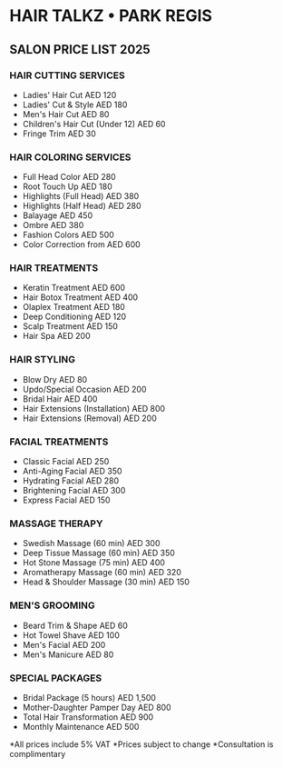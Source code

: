 # HAIR TALKZ • PARK REGIS
## SALON PRICE LIST 2025

### HAIR CUTTING SERVICES
- Ladies' Hair Cut                    AED 120
- Ladies' Cut & Style                 AED 180
- Men's Hair Cut                      AED 80
- Children's Hair Cut (Under 12)      AED 60
- Fringe Trim                         AED 30

### HAIR COLORING SERVICES
- Full Head Color                     AED 280
- Root Touch Up                       AED 180
- Highlights (Full Head)              AED 380
- Highlights (Half Head)              AED 280
- Balayage                           AED 450
- Ombre                              AED 380
- Fashion Colors                      AED 500
- Color Correction                    from AED 600

### HAIR TREATMENTS
- Keratin Treatment                   AED 600
- Hair Botox Treatment                AED 400
- Olaplex Treatment                   AED 180
- Deep Conditioning                   AED 120
- Scalp Treatment                     AED 150
- Hair Spa                           AED 200

### HAIR STYLING
- Blow Dry                           AED 80
- Updo/Special Occasion              AED 200
- Bridal Hair                        AED 400
- Hair Extensions (Installation)      AED 800
- Hair Extensions (Removal)          AED 200

### FACIAL TREATMENTS
- Classic Facial                      AED 250
- Anti-Aging Facial                   AED 350
- Hydrating Facial                    AED 280
- Brightening Facial                  AED 300
- Express Facial                      AED 150

### MASSAGE THERAPY
- Swedish Massage (60 min)            AED 300
- Deep Tissue Massage (60 min)        AED 350
- Hot Stone Massage (75 min)          AED 400
- Aromatherapy Massage (60 min)       AED 320
- Head & Shoulder Massage (30 min)    AED 150

### MEN'S GROOMING
- Beard Trim & Shape                  AED 60
- Hot Towel Shave                     AED 100
- Men's Facial                        AED 200
- Men's Manicure                      AED 80

### SPECIAL PACKAGES
- Bridal Package (5 hours)            AED 1,500
- Mother-Daughter Pamper Day          AED 800
- Total Hair Transformation           AED 900
- Monthly Maintenance                 AED 500

*All prices include 5% VAT
*Prices subject to change
*Consultation is complimentary